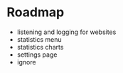 # Roadmap
- listening and logging for websites
- statistics menu
- statistics charts
- settings page
- ignore